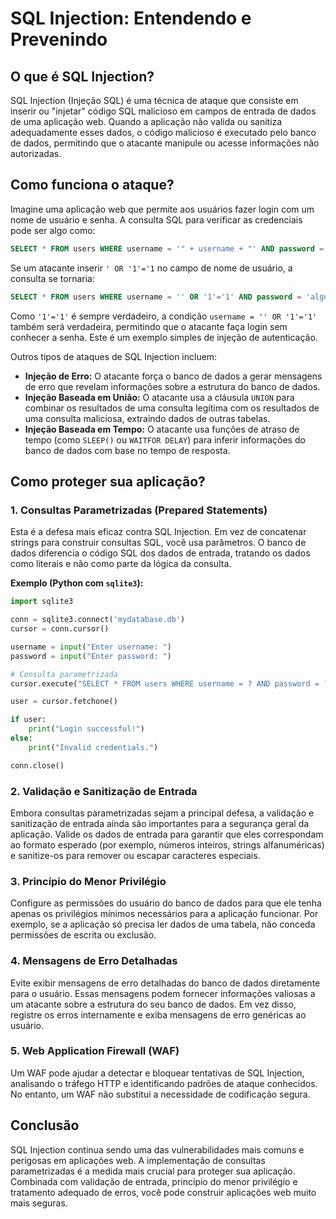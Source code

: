 # SQL Injection: Entendendo e Prevenindo

## O que é SQL Injection?

SQL Injection (Injeção SQL) é uma técnica de ataque que consiste em inserir ou "injetar" código SQL malicioso em campos de entrada de dados de uma aplicação web. Quando a aplicação não valida ou sanitiza adequadamente esses dados, o código malicioso é executado pelo banco de dados, permitindo que o atacante manipule ou acesse informações não autorizadas.

## Como funciona o ataque?

Imagine uma aplicação web que permite aos usuários fazer login com um nome de usuário e senha. A consulta SQL para verificar as credenciais pode ser algo como:

```sql
SELECT * FROM users WHERE username = '" + username + "' AND password = '" + password + "';
```

Se um atacante inserir `' OR '1'='1` no campo de nome de usuário, a consulta se tornaria:

```sql
SELECT * FROM users WHERE username = '' OR '1'='1' AND password = 'alguma_senha';
```

Como `'1'='1'` é sempre verdadeiro, a condição `username = '' OR '1'='1'` também será verdadeira, permitindo que o atacante faça login sem conhecer a senha. Este é um exemplo simples de injeção de autenticação.

Outros tipos de ataques de SQL Injection incluem:

*   **Injeção de Erro:** O atacante força o banco de dados a gerar mensagens de erro que revelam informações sobre a estrutura do banco de dados.
*   **Injeção Baseada em União:** O atacante usa a cláusula `UNION` para combinar os resultados de uma consulta legítima com os resultados de uma consulta maliciosa, extraindo dados de outras tabelas.
*   **Injeção Baseada em Tempo:** O atacante usa funções de atraso de tempo (como `SLEEP()` ou `WAITFOR DELAY`) para inferir informações do banco de dados com base no tempo de resposta.

## Como proteger sua aplicação?

### 1. Consultas Parametrizadas (Prepared Statements)

Esta é a defesa mais eficaz contra SQL Injection. Em vez de concatenar strings para construir consultas SQL, você usa parâmetros. O banco de dados diferencia o código SQL dos dados de entrada, tratando os dados como literais e não como parte da lógica da consulta.

**Exemplo (Python com `sqlite3`):**

```python
import sqlite3

conn = sqlite3.connect('mydatabase.db')
cursor = conn.cursor()

username = input("Enter username: ")
password = input("Enter password: ")

# Consulta parametrizada
cursor.execute("SELECT * FROM users WHERE username = ? AND password = ?", (username, password))

user = cursor.fetchone()

if user:
    print("Login successful!")
else:
    print("Invalid credentials.")

conn.close()
```

### 2. Validação e Sanitização de Entrada

Embora consultas parametrizadas sejam a principal defesa, a validação e sanitização de entrada ainda são importantes para a segurança geral da aplicação. Valide os dados de entrada para garantir que eles correspondam ao formato esperado (por exemplo, números inteiros, strings alfanuméricas) e sanitize-os para remover ou escapar caracteres especiais.

### 3. Princípio do Menor Privilégio

Configure as permissões do usuário do banco de dados para que ele tenha apenas os privilégios mínimos necessários para a aplicação funcionar. Por exemplo, se a aplicação só precisa ler dados de uma tabela, não conceda permissões de escrita ou exclusão.

### 4. Mensagens de Erro Detalhadas

Evite exibir mensagens de erro detalhadas do banco de dados diretamente para o usuário. Essas mensagens podem fornecer informações valiosas a um atacante sobre a estrutura do seu banco de dados. Em vez disso, registre os erros internamente e exiba mensagens de erro genéricas ao usuário.

### 5. Web Application Firewall (WAF)

Um WAF pode ajudar a detectar e bloquear tentativas de SQL Injection, analisando o tráfego HTTP e identificando padrões de ataque conhecidos. No entanto, um WAF não substitui a necessidade de codificação segura.

## Conclusão

SQL Injection continua sendo uma das vulnerabilidades mais comuns e perigosas em aplicações web. A implementação de consultas parametrizadas é a medida mais crucial para proteger sua aplicação. Combinada com validação de entrada, princípio do menor privilégio e tratamento adequado de erros, você pode construir aplicações web muito mais seguras.

